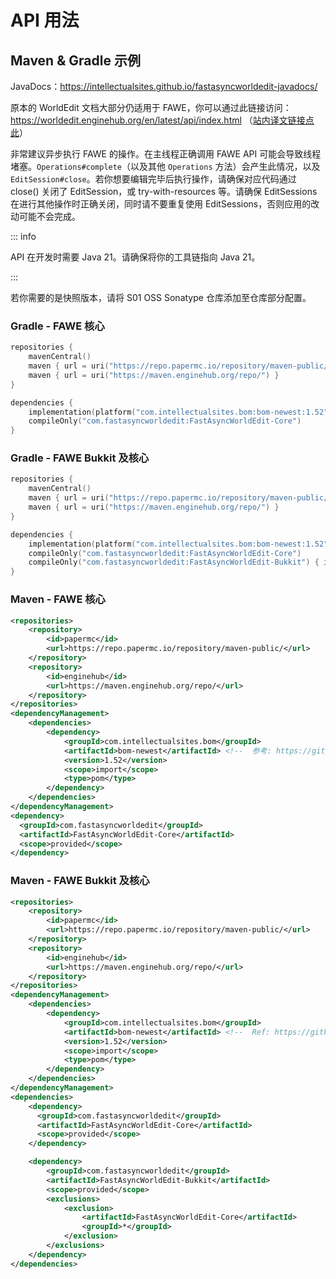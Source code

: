 # API 用法

## Maven & Gradle 示例

JavaDocs：https://intellectualsites.github.io/fastasyncworldedit-javadocs/

原本的 WorldEdit 文档大部分仍适用于 FAWE，你可以通过此链接访问：https://worldedit.enginehub.org/en/latest/api/index.html （[站内译文链接点此](/WorldEdit/developer-api.main.md)）

非常建议异步执行 FAWE 的操作。在主线程正确调用 FAWE API 可能会导致线程堵塞。`Operations#complete`（以及其他 `Operations` 方法）会产生此情况，以及 `EditSession#close`。若你想要编辑完毕后执行操作，请确保对应代码通过 close() 关闭了 EditSession，或 try-with-resources 等。请确保 EditSessions 在进行其他操作时正确关闭，同时请不要重复使用 EditSessions，否则应用的改动可能不会完成。

::: info

API 在开发时需要 Java 21。请确保将你的工具链指向 Java 21。

:::

若你需要的是快照版本，请将 S01 OSS Sonatype 仓库添加至仓库部分配置。


### Gradle - FAWE 核心

``` Kotlin
repositories {
    mavenCentral()
    maven { url = uri("https://repo.papermc.io/repository/maven-public/") }
    maven { url = uri("https://maven.enginehub.org/repo/") }
}

dependencies {
    implementation(platform("com.intellectualsites.bom:bom-newest:1.52")) // 参考: https://github.com/IntellectualSites/bom 
    compileOnly("com.fastasyncworldedit:FastAsyncWorldEdit-Core")
}
```

### Gradle - FAWE Bukkit 及核心

``` Kotlin
repositories {
    mavenCentral()
    maven { url = uri("https://repo.papermc.io/repository/maven-public/") }
    maven { url = uri("https://maven.enginehub.org/repo/") }
}

dependencies {
    implementation(platform("com.intellectualsites.bom:bom-newest:1.52")) // 参考: https://github.com/IntellectualSites/bom 
    compileOnly("com.fastasyncworldedit:FastAsyncWorldEdit-Core")
    compileOnly("com.fastasyncworldedit:FastAsyncWorldEdit-Bukkit") { isTransitive = false }
}
```

### Maven - FAWE 核心

``` XML
<repositories>
    <repository>
        <id>papermc</id>
        <url>https://repo.papermc.io/repository/maven-public/</url>
    </repository>
    <repository>
        <id>enginehub</id>
        <url>https://maven.enginehub.org/repo/</url>
    </repository>
</repositories>
<dependencyManagement>
    <dependencies>
        <dependency>
            <groupId>com.intellectualsites.bom</groupId>
            <artifactId>bom-newest</artifactId> <!--  参考: https://github.com/IntellectualSites/bom -->
            <version>1.52</version>
            <scope>import</scope>
            <type>pom</type>
        </dependency>
    </dependencies>
</dependencyManagement>
<dependency>
  <groupId>com.fastasyncworldedit</groupId>
  <artifactId>FastAsyncWorldEdit-Core</artifactId>
  <scope>provided</scope>
</dependency>
```

### Maven - FAWE Bukkit 及核心

``` XML
<repositories>
    <repository>
        <id>papermc</id>
        <url>https://repo.papermc.io/repository/maven-public/</url>
    </repository>
    <repository>
        <id>enginehub</id>
        <url>https://maven.enginehub.org/repo/</url>
    </repository>
</repositories>
<dependencyManagement>
    <dependencies>
        <dependency>
            <groupId>com.intellectualsites.bom</groupId>
            <artifactId>bom-newest</artifactId> <!--  Ref: https://github.com/IntellectualSites/bom -->
            <version>1.52</version>
            <scope>import</scope>
            <type>pom</type>
        </dependency>
    </dependencies>
</dependencyManagement>
<dependencies>
    <dependency>
      <groupId>com.fastasyncworldedit</groupId>
      <artifactId>FastAsyncWorldEdit-Core</artifactId>
      <scope>provided</scope>
    </dependency>

    <dependency>
        <groupId>com.fastasyncworldedit</groupId>
        <artifactId>FastAsyncWorldEdit-Bukkit</artifactId>
        <scope>provided</scope>
        <exclusions>
            <exclusion>
                <artifactId>FastAsyncWorldEdit-Core</artifactId>
                <groupId>*</groupId>
            </exclusion>
        </exclusions>
    </dependency>
</dependencies>
```